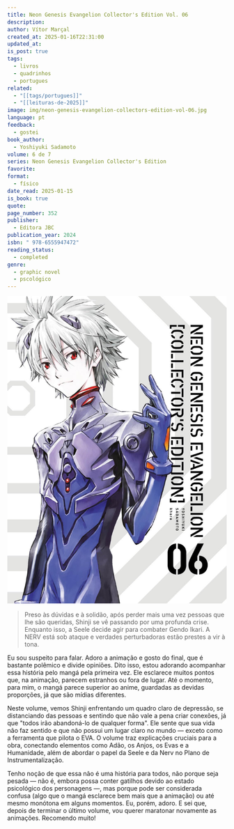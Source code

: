 ```yaml
---
title: Neon Genesis Evangelion Collector's Edition Vol. 06
description: 
author: Vítor Marçal
created_at: 2025-01-16T22:31:00
updated_at: 
is_post: true
tags:
  - livros
  - quadrinhos
  - portugues
related:
  - "[[tags/portugues]]"
  - "[[leituras-de-2025]]"
image: img/neon-genesis-evangelion-collectors-edition-vol-06.jpg
language: pt
feedback:
  - gostei
book_author:
  - Yoshiyuki Sadamoto
volume: 6 de 7
series: Neon Genesis Evangelion Collector's Edition
favorite: 
format:
  - físico
date_read: 2025-01-15
is_book: true
quote: 
page_number: 352
publisher:
  - Editora JBC
publication_year: 2024
isbn: " 978-6555947472"
reading_status:
  - completed
genre:
  - graphic novel
  - pscológico
---
```

![neon-genesis-evangelion-collectors-edition-vol-06](img/neon-genesis-evangelion-collectors-edition-vol-06.jpg)

> Preso às dúvidas e à solidão, após perder mais uma vez pessoas que lhe são queridas, Shinji se vê passando por uma profunda crise. Enquanto isso, a Seele decide agir para combater Gendo Ikari. A NERV está sob ataque e verdades perturbadoras estão prestes a vir à tona.

Eu sou suspeito para falar. Adoro a animação e gosto do final, que é bastante polêmico e divide opiniões. Dito isso, estou adorando acompanhar essa história pelo mangá pela primeira vez. Ele esclarece muitos pontos que, na animação, parecem estranhos ou fora de lugar. Até o momento, para mim, o mangá parece superior ao anime, guardadas as devidas proporções, já que são mídias diferentes.

Neste volume, vemos Shinji enfrentando um quadro claro de depressão, se distanciando das pessoas e sentindo que não vale a pena criar conexões, já que "todos irão abandoná-lo de qualquer forma". Ele sente que sua vida não faz sentido e que não possui um lugar claro no mundo — exceto como a ferramenta que pilota o EVA. O volume traz explicações cruciais para a obra, conectando elementos como Adão, os Anjos, os Evas e a Humanidade, além de abordar o papel da Seele e da Nerv no Plano de Instrumentalização.

Tenho noção de que essa não é uma história para todos, não porque seja pesada — não é, embora possa conter gatilhos devido ao estado psicológico dos personagens —, mas porque pode ser considerada confusa (algo que o mangá esclarece bem mais que a animação) ou até mesmo monótona em alguns momentos. Eu, porém, adoro. E sei que, depois de terminar o último volume, vou querer maratonar novamente as animações. Recomendo muito!